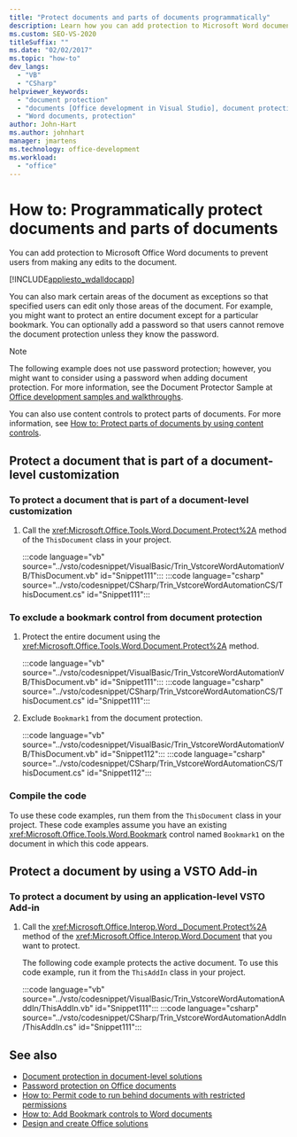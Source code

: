 ```yaml
---
title: "Protect documents and parts of documents programmatically"
description: Learn how you can add protection to Microsoft Word documents to prevent users from making any edits to the document.
ms.custom: SEO-VS-2020
titleSuffix: ""
ms.date: "02/02/2017"
ms.topic: "how-to"
dev_langs:
  - "VB"
  - "CSharp"
helpviewer_keywords:
  - "document protection"
  - "documents [Office development in Visual Studio], document protection"
  - "Word documents, protection"
author: John-Hart
ms.author: johnhart
manager: jmartens
ms.technology: office-development
ms.workload:
  - "office"
---
```

# How to: Programmatically protect documents and parts of documents
  You can add protection to Microsoft Office Word documents to prevent users from making any edits to the document.

 [!INCLUDE[appliesto_wdalldocapp](../vsto/includes/appliesto-wdalldocapp-md.md)]

 You can also mark certain areas of the document as exceptions so that specified users can edit only those areas of the document. For example, you might want to protect an entire document except for a particular bookmark. You can optionally add a password so that users cannot remove the document protection unless they know the password.

> [!NOTE]
> The following example does not use password protection; however, you might want to consider using a password when adding document protection. For more information, see the Document Protector Sample at [Office development samples and walkthroughs](../vsto/office-development-samples-and-walkthroughs.md).

 You can also use content controls to protect parts of documents. For more information, see [How to: Protect parts of documents by using content controls](../vsto/how-to-protect-parts-of-documents-by-using-content-controls.md).

## Protect a document that is part of a document-level customization

### To protect a document that is part of a document-level customization

1. Call the <xref:Microsoft.Office.Tools.Word.Document.Protect%2A> method of the `ThisDocument` class in your project.

     :::code language="vb" source="../vsto/codesnippet/VisualBasic/Trin_VstcoreWordAutomationVB/ThisDocument.vb" id="Snippet111":::
     :::code language="csharp" source="../vsto/codesnippet/CSharp/Trin_VstcoreWordAutomationCS/ThisDocument.cs" id="Snippet111":::

### To exclude a bookmark control from document protection

1. Protect the entire document using the <xref:Microsoft.Office.Tools.Word.Document.Protect%2A> method.

     :::code language="vb" source="../vsto/codesnippet/VisualBasic/Trin_VstcoreWordAutomationVB/ThisDocument.vb" id="Snippet111":::
     :::code language="csharp" source="../vsto/codesnippet/CSharp/Trin_VstcoreWordAutomationCS/ThisDocument.cs" id="Snippet111":::

2. Exclude `Bookmark1` from the document protection.

     :::code language="vb" source="../vsto/codesnippet/VisualBasic/Trin_VstcoreWordAutomationVB/ThisDocument.vb" id="Snippet112":::
     :::code language="csharp" source="../vsto/codesnippet/CSharp/Trin_VstcoreWordAutomationCS/ThisDocument.cs" id="Snippet112":::

### Compile the code
 To use these code examples, run them from the `ThisDocument` class in your project. These code examples assume you have an existing <xref:Microsoft.Office.Tools.Word.Bookmark> control named `Bookmark1` on the document in which this code appears.

## Protect a document by using a VSTO Add-in

### To protect a document by using an application-level VSTO Add-in

1. Call the <xref:Microsoft.Office.Interop.Word._Document.Protect%2A> method of the <xref:Microsoft.Office.Interop.Word.Document> that you want to protect.

     The following code example protects the active document. To use this code example, run it from the `ThisAddIn` class in your project.

     :::code language="vb" source="../vsto/codesnippet/VisualBasic/Trin_VstcoreWordAutomationAddIn/ThisAddIn.vb" id="Snippet111":::
     :::code language="csharp" source="../vsto/codesnippet/CSharp/Trin_VstcoreWordAutomationAddIn/ThisAddIn.cs" id="Snippet111":::

## See also
- [Document protection in document-level solutions](../vsto/document-protection-in-document-level-solutions.md)
- [Password protection on Office documents](../vsto/password-protection-on-office-documents.md)
- [How to: Permit code to run behind documents with restricted permissions](../vsto/how-to-permit-code-to-run-behind-documents-with-restricted-permissions.md)
- [How to: Add Bookmark controls to Word documents](../vsto/how-to-add-bookmark-controls-to-word-documents.md)
- [Design and create Office solutions](../vsto/designing-and-creating-office-solutions.md)

